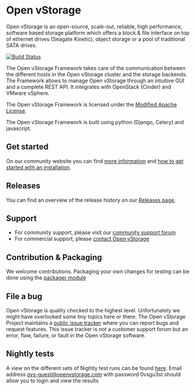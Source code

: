# Open vStorage

Open vStorage is an open-source, scale-out, reliable, high performance, software based storage platform which offers a block & file interface on top of ethernet drives (Seagate Kinetic), object storage or a pool of traditional SATA drives.

[![Build Status](https://travis-ci.org/openvstorage/openvstorage.svg?branch=master)](https://travis-ci.org/openvstorage/openvstorage)

The Open vStorage Framework takes care of the communication between the different hosts in the Open vStorage cluster and the storage backends. The Framework allows to manage Open vStorage through an intuitive GUI and a complete REST API. It integrates with OpenStack (Cinder) and VMware vSphere.

The Open vStorage Framework is licensed under the [Modified Apache License](http://www.openvstorage.org/license).

The Open vStorage Framework is built using python (Django, Celery) and javascript.

## Get started

On our community website you can find [more information](https://www.openvstorage.org) and [how to get started with an installation](https://openvstorage.gitbooks.io/openvstorage/content/Installation/index.html).

## Releases
You can find an overview of the release history on our [Releases page](https://github.com/openvstorage/openvstorage/wiki/releases).

## Support
* For community support, please visit our [community support forum](https://groups.google.com/forum/#!forum/open-vstorage)
* For commercial support, please [contact Open vStorage](https://www.openvstorage.com/en/#footer)

## Contribution & Packaging

We welcome contributions.
Packaging your own changes for testing can be done using the [packager module](https://github.com/openvstorage/framework-tools/blob/master/packaging/packager.py)

## File a bug
Open vStorage is quality checked to the highest level. Unfortunately we might have overlooked some tiny topics here or there. The Open vStorage Project maintains a [public issue tracker](https://github.com/openvstorage/openvstorage/issues) where you can report bugs and request features. This issue tracker is not a customer support forum but an error, flaw, failure, or fault in the Open vStorage software.

## Nightly tests

A view on the different sets of Nightly test runs can be found [here](http://testrail.openvstorage.com/index.php?/runs/overview/10).
Email address ovs-guest@openvstorage.com with password 0vsgu3st should allow you to login and view the results
